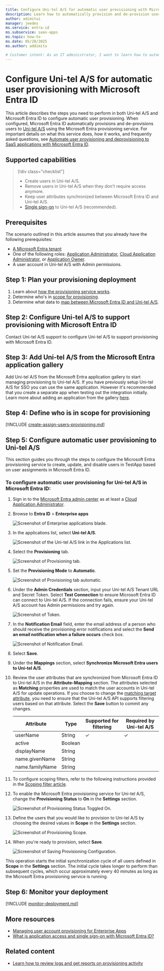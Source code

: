 ```yaml
---
title: Configure Uni-tel A/S for automatic user provisioning with Microsoft Entra ID
description: Learn how to automatically provision and de-provision user accounts from Microsoft Entra ID to Uni-tel A/S.
author: adimitui
manager: jeedes
ms.service: entra-id
ms.subservice: saas-apps
ms.topic: how-to
ms.date: 05/20/2025
ms.author: addimitu

# Customer intent: As an IT administrator, I want to learn how to automatically provision and deprovision user accounts from Microsoft Entra ID to Uni-tel A/S so that I can streamline the user management process and ensure that users have the appropriate access to Uni-tel A/S.
---
```


# Configure Uni-tel A/S for automatic user provisioning with Microsoft Entra ID

This article describes the steps you need to perform in both Uni-tel A/S and Microsoft Entra ID to configure automatic user provisioning. When configured, Microsoft Entra ID automatically provisions and de-provisions users to [Uni-tel A/S](https://uni-tel.dk/) using the Microsoft Entra provisioning service. For important details on what this service does, how it works, and frequently asked questions, see [Automate user provisioning and deprovisioning to SaaS applications with Microsoft Entra ID](~/identity/app-provisioning/user-provisioning.md). 


## Supported capabilities
> [!div class="checklist"]
> * Create users in Uni-tel A/S.
> * Remove users in Uni-tel A/S when they don't require access anymore.
> * Keep user attributes synchronized between Microsoft Entra ID and Uni-tel A/S.
> * [Single sign-on](~/identity/enterprise-apps/add-application-portal-setup-oidc-sso.md) to Uni-tel A/S (recommended).

## Prerequisites

The scenario outlined in this article assumes that you already have the following prerequisites:

* [A Microsoft Entra tenant](~/identity-platform/quickstart-create-new-tenant.md) 
* One of the following roles: [Application Administrator](/entra/identity/role-based-access-control/permissions-reference#application-administrator), [Cloud Application Administrator](/entra/identity/role-based-access-control/permissions-reference#cloud-application-administrator), or [Application Owner](/entra/fundamentals/users-default-permissions#owned-enterprise-applications).
* A user account in Uni-tel A/S with Admin permissions.

## Step 1: Plan your provisioning deployment
1. Learn about [how the provisioning service works](~/identity/app-provisioning/user-provisioning.md).
1. Determine who's in [scope for provisioning](~/identity/app-provisioning/define-conditional-rules-for-provisioning-user-accounts.md).
1. Determine what data to [map between Microsoft Entra ID and Uni-tel A/S](~/identity/app-provisioning/customize-application-attributes.md).

<a name='step-2-configure-uni-tel-as-to-support-provisioning-with-azure-ad'></a>

## Step 2: Configure Uni-tel A/S to support provisioning with Microsoft Entra ID
Contact Uni-tel A/S support to configure Uni-tel A/S to support provisioning with Microsoft Entra ID.

<a name='step-3-add-uni-tel-as-from-the-azure-ad-application-gallery'></a>

## Step 3: Add Uni-tel A/S from the Microsoft Entra application gallery

Add Uni-tel A/S from the Microsoft Entra application gallery to start managing provisioning to Uni-tel A/S. If you have previously setup Uni-tel A/S for SSO you can use the same application. However it's recommended that you create a separate app when testing out the integration initially. Learn more about adding an application from the gallery [here](~/identity/enterprise-apps/add-application-portal.md). 

## Step 4: Define who is in scope for provisioning 

[!INCLUDE [create-assign-users-provisioning.md](~/identity/saas-apps/includes/create-assign-users-provisioning.md)]

## Step 5: Configure automatic user provisioning to Uni-tel A/S 

This section guides you through the steps to configure the Microsoft Entra provisioning service to create, update, and disable users in TestApp based on user assignments in Microsoft Entra ID.

<a name='to-configure-automatic-user-provisioning-for-uni-tel-as-in-azure-ad'></a>

### To configure automatic user provisioning for Uni-tel A/S in Microsoft Entra ID:

1. Sign in to the [Microsoft Entra admin center](https://entra.microsoft.com) as at least a [Cloud Application Administrator](~/identity/role-based-access-control/permissions-reference.md#cloud-application-administrator).
1. Browse to **Entra ID** > **Enterprise apps**

	![Screenshot of Enterprise applications blade.](common/enterprise-applications.png)

1. In the applications list, select **Uni-tel A/S**.

	![Screenshot of the Uni-tel A/S link in the Applications list.](common/all-applications.png)

1. Select the **Provisioning** tab.

	![Screenshot of Provisioning tab.](common/provisioning.png)

1. Set the **Provisioning Mode** to **Automatic**.

	![Screenshot of Provisioning tab automatic.](common/provisioning-automatic.png)

1. Under the **Admin Credentials** section, input your Uni-tel A/S Tenant URL and Secret Token. Select **Test Connection** to ensure Microsoft Entra ID can connect to Uni-tel A/S. If the connection fails, ensure your Uni-tel A/S account has Admin permissions and try again.

 	![Screenshot of Token.](common/provisioning-testconnection-tenanturltoken.png)

1. In the **Notification Email** field, enter the email address of a person who should receive the provisioning error notifications and select the **Send an email notification when a failure occurs** check box.

	![Screenshot of Notification Email.](common/provisioning-notification-email.png)

1. Select **Save**.

1. Under the **Mappings** section, select **Synchronize Microsoft Entra users to Uni-tel A/S**.

1. Review the user attributes that are synchronized from Microsoft Entra ID to Uni-tel A/S in the **Attribute-Mapping** section. The attributes selected as **Matching** properties are used to match the user accounts in Uni-tel A/S for update operations. If you choose to change the [matching target attribute](~/identity/app-provisioning/customize-application-attributes.md), you need to ensure that the Uni-tel A/S API supports filtering users based on that attribute. Select the **Save** button to commit any changes.

   |Attribute|Type|Supported for filtering|Required by Uni-tel A/S|
   |---|---|---|---|
   |userName|String|&check;|&check;
   |active|Boolean||
   |displayName|String||
   |name.givenName|String||
   |name.familyName|String||
   
1. To configure scoping filters, refer to the following instructions provided in the [Scoping filter  article](~/identity/app-provisioning/define-conditional-rules-for-provisioning-user-accounts.md).

1. To enable the Microsoft Entra provisioning service for Uni-tel A/S, change the **Provisioning Status** to **On** in the **Settings** section.

	![Screenshot of Provisioning Status Toggled On.](common/provisioning-toggle-on.png)

1. Define the users that you would like to provision to Uni-tel A/S by choosing the desired values in **Scope** in the **Settings** section.

	![Screenshot of Provisioning Scope.](common/provisioning-scope.png)

1. When you're ready to provision, select **Save**.

	![Screenshot of Saving Provisioning Configuration.](common/provisioning-configuration-save.png)

This operation starts the initial synchronization cycle of all users defined in **Scope** in the **Settings** section. The initial cycle takes longer to perform than subsequent cycles, which occur approximately every 40 minutes as long as the Microsoft Entra provisioning service is running. 

## Step 6: Monitor your deployment

[!INCLUDE [monitor-deployment.md](~/identity/saas-apps/includes/monitor-deployment.md)]

## More resources

* [Managing user account provisioning for Enterprise Apps](~/identity/app-provisioning/configure-automatic-user-provisioning-portal.md)
* [What is application access and single sign-on with Microsoft Entra ID?](~/identity/enterprise-apps/what-is-single-sign-on.md)

## Related content

* [Learn how to review logs and get reports on provisioning activity](~/identity/app-provisioning/check-status-user-account-provisioning.md)
